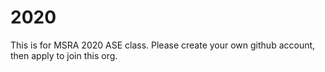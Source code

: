 # 2020

This is for MSRA 2020 ASE class.
Please create your own github account, then apply to join this org.
